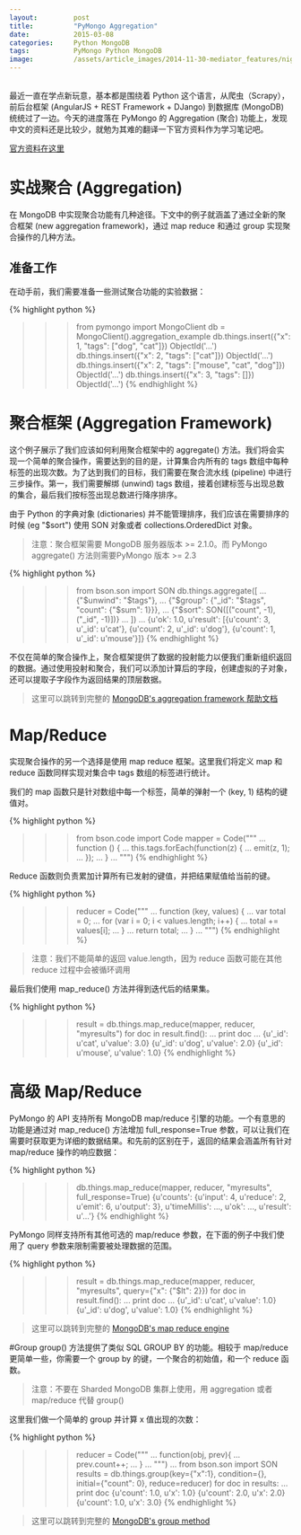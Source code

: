 ```yaml
---
layout:         post
title:          "PyMongo Aggregation"
date:           2015-03-08
categories:     Python MongoDB
tags:           PyMongo Python MongoDB
image:          /assets/article_images/2014-11-30-mediator_features/night-track.JPG
---
```


<br/>
最近一直在学点新玩意，基本都是围绕着 Python 这个语言，从爬虫（Scrapy），前后台框架 (AngularJS + REST Framework + DJango) 到数据库 (MongoDB) 统统过了一边。今天的进度落在 PyMongo 的 Aggregation (聚合) 功能上，发现中文的资料还是比较少，就勉为其难的翻译一下官方资料作为学习笔记吧。

[官方资料在这里](http://api.mongodb.org/python/current/examples/aggregation.html?highlight=aggregation)

# 实战聚合 (Aggregation)
在 MongoDB 中实现聚合功能有几种途径。下文中的例子就涵盖了通过全新的聚合框架 (new aggregation framework)，通过 map reduce 和通过 group 实现聚合操作的几种方法。

## 准备工作
在动手前，我们需要准备一些测试聚合功能的实验数据：

{% highlight python %}
>>> from pymongo import MongoClient
>>> db = MongoClient().aggregation_example
>>> db.things.insert({"x": 1, "tags": ["dog", "cat"]})
ObjectId('...')
>>> db.things.insert({"x": 2, "tags": ["cat"]})
ObjectId('...')
>>> db.things.insert({"x": 2, "tags": ["mouse", "cat", "dog"]})
ObjectId('...')
>>> db.things.insert({"x": 3, "tags": []})
ObjectId('...')
{% endhighlight %}

# 聚合框架 (Aggregation Framework)
这个例子展示了我们应该如何利用聚合框架中的 aggregate() 方法。我们将会实现一个简单的聚合操作，需要达到的目的是，计算集合内所有的 tags 数组中每种标签的出现次数。为了达到我们的目标，我们需要在聚合流水线 (pipeline) 中进行三步操作。第一，我们需要解绑 (unwind) tags 数组，接着创建标签与出现总数的集合，最后我们按标签出现总数进行降序排序。

由于 Python 的字典对象 (dictionaries) 并不能管理排序，我们应该在需要排序的时候 (eg "$sort") 使用 SON 对象或者 collections.OrderedDict 对象。

>注意：聚合框架需要 MongoDB 服务器版本 >= 2.1.0。而 PyMongo aggregate() 方法则需要PyMongo 版本 >= 2.3

{% highlight python %}
>>> from bson.son import SON
>>> db.things.aggregate([
...         {"$unwind": "$tags"},
...         {"$group": {"_id": "$tags", "count": {"$sum": 1}}},
...         {"$sort": SON([("count", -1), ("_id", -1)])}
...     ])
...
{u'ok': 1.0, u'result': [{u'count': 3, u'_id': u'cat'}, {u'count': 2, u'_id': u'dog'}, {u'count': 1, u'_id': u'mouse'}]}
{% endhighlight %}

不仅在简单的聚合操作上，聚合框架提供了数据的投射能力以便我们重新组织返回的数据。通过使用投射和聚合，我们可以添加计算后的字段，创建虚拟的子对象，还可以提取子字段作为返回结果的顶层数据。

>这里可以跳转到完整的 [MongoDB's aggregation framework 帮助文档](http://docs.mongodb.org/manual/applications/aggregation)

# Map/Reduce
实现聚合操作的另一个选择是使用 map reduce 框架。这里我们将定义 map 和 reduce 函数同样实现对集合中 tags 数组的标签进行统计。

我们的 map 函数只是针对数组中每一个标签，简单的弹射一个 (key, 1) 结构的键值对。

{% highlight python %}
>>> from bson.code import Code
>>> mapper = Code("""
...               function () {
...                 this.tags.forEach(function(z) {
...                   emit(z, 1);
...                 });
...               }
...               """)
{% endhighlight %}

Reduce 函数则负责累加计算所有已发射的键值，并把结果赋值给当前的键。

{% highlight python %}
>>> reducer = Code("""
...                function (key, values) {
...                  var total = 0;
...                  for (var i = 0; i < values.length; i++) {
...                    total += values[i];
...                  }
...                  return total;
...                }
...                """)
{% endhighlight %}

>注意：我们不能简单的返回 value.length，因为 reduce 函数可能在其他 reduce 过程中会被循环调用

最后我们使用 map_reduce() 方法并得到迭代后的结果集。

{% highlight python %}
>>> result = db.things.map_reduce(mapper, reducer, "myresults")
>>> for doc in result.find():
...   print doc
...
{u'_id': u'cat', u'value': 3.0}
{u'_id': u'dog', u'value': 2.0}
{u'_id': u'mouse', u'value': 1.0}
{% endhighlight %}

# 高级 Map/Reduce
PyMongo 的 API 支持所有 MongoDB map/reduce 引擎的功能。一个有意思的功能是通过对 map_reduce() 方法增加 full_response=True 参数，可以让我们在需要时获取更为详细的数据结果。和先前的区别在于，返回的结果会涵盖所有针对 map/reduce 操作的响应数据：

{% highlight python %}
>>> db.things.map_reduce(mapper, reducer, "myresults", full_response=True)
{u'counts': {u'input': 4, u'reduce': 2, u'emit': 6, u'output': 3}, u'timeMillis': ..., u'ok': ..., u'result': u'...'}
{% endhighlight %}

PyMongo 同样支持所有其他可选的 map/reduce 参数，在下面的例子中我们使用了 query 参数来限制需要被处理数据的范围。

{% highlight python %}
>>> result = db.things.map_reduce(mapper, reducer, "myresults", query={"x": {"$lt": 2}})
>>> for doc in result.find():
...   print doc
...
{u'_id': u'cat', u'value': 1.0}
{u'_id': u'dog', u'value': 1.0}
{% endhighlight %}

>这里可以跳转到完整的 [MongoDB's map reduce engine](http://www.mongodb.org/display/DOCS/MapReduce)

#Group
group() 方法提供了类似 SQL GROUP BY 的功能。相较于 map/reduce 更简单一些，你需要一个 group by 的键，一个聚合的初始值，和一个 reduce 函数。

>注意：不要在 Sharded MongoDB 集群上使用，用 aggregation 或者 map/reduce 代替 group()

这里我们做一个简单的 group 并计算 x 值出现的次数：

{% highlight python %}
>>> reducer = Code("""
...                function(obj, prev){
...                  prev.count++;
...                }
...                """)
...
>>> from bson.son import SON
>>> results = db.things.group(key={"x":1}, condition={}, initial={"count": 0}, reduce=reducer)
>>> for doc in results:
...   print doc
{u'count': 1.0, u'x': 1.0}
{u'count': 2.0, u'x': 2.0}
{u'count': 1.0, u'x': 3.0}
{% endhighlight %}

>这里可以跳转到完整的 [MongoDB's group method](http://www.mongodb.org/display/DOCS/Aggregation#Aggregation-Group)